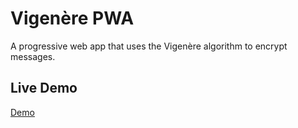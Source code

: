 # Vigenère PWA
A progressive web app that uses the Vigenère algorithm to encrypt messages.

## Live Demo
[Demo](https://www.royvoetman.nl/demos/vigenere/)

